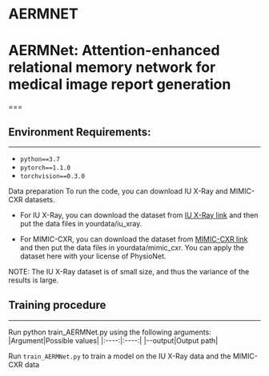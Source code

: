 # AERMNET
# AERMNet: Attention-enhanced relational memory network for medical image report generation
===

## Environment Requirements:
---
* `python==3.7`<br>  
* `pytorch==1.1.0`<br>
* `torchvision==0.3.0`<br>

Data preparation
To run the code, you can download IU X-Ray and MIMIC-CXR datasets.<br>

* For IU X-Ray, you can download the dataset from [IU X-Ray link](https://drive.google.com/file/d/1c0BXEuDy8Cmm2jfN0YYGkQxFZd2ZIoLg/view?usp=sharing"悬停显示") and then put the data files in yourdata/iu_xray.<br>

* For MIMIC-CXR, you can download the dataset from [MIMIC-CXR link](https://drive.google.com/file/d/1DS6NYirOXQf8qYieSVMvqNwuOlgAbM_E/view?usp=sharing"悬停显示") and then put the data files in yourdata/mimic_cxr. You can apply the dataset here with your license of PhysioNet.<br>

NOTE: The IU X-Ray dataset is of small size, and thus the variance of the results is large.<br> 

## Training procedure
---
Run python train_AERMNet.py using the following arguments:<br>
|Argument|Possible values|
|:----:|:----:|
|--output|Output path|

Run `train_AERMNet.py` to train a model on the IU X-Ray data and the MIMIC-CXR data



